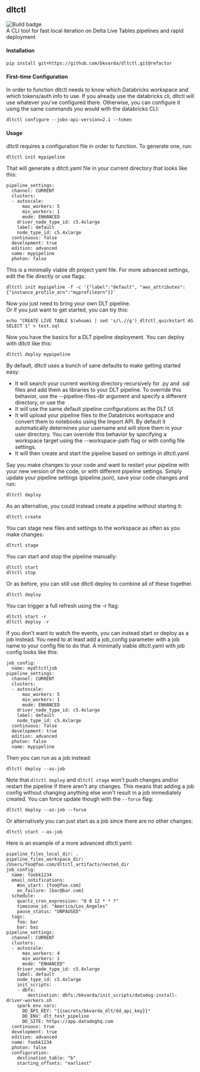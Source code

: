 ## dltctl
![Build badge](https://img.shields.io/github/workflow/status/bkvarda/dltctl/testing)  
A CLI tool for fast local iteration on Delta Live Tables pipelines and rapid deployment 

#### Installation
```
pip install git+https://github.com/bkvarda/dltctl.git@refactor
```

#### First-time Configuration
In order to function dltctl needs to know which Databricks workspace and which tokens/auth info to use. If you already use the databricks cli, dltctl will use whatever you've configured there. Otherwise, you can configure it using the same commands you would with the databricks CLI:
```
dltctl configure --jobs-api-version=2.1 --token
```

#### Usage
 dltctl requires a configuration file in order to function. To generate one, run:
```
dltctl init mypipeline
```
That will generate a dltctl.yaml file in your current directory that looks like this:
```
pipeline_settings:
  channel: CURRENT
  clusters:
  - autoscale:
      max_workers: 5
      min_workers: 1
      mode: ENHANCED
    driver_node_type_id: c5.4xlarge
    label: default
    node_type_id: c5.4xlarge
  continuous: false
  development: true
  edition: advanced
  name: mypipeline
  photon: false
```
This is a minimally viable dlt project yaml file. For more advanced settings, edit the file directly or use flags:
```
dltctl init mypipeline -f -c '{"label":"default", "aws_attributes": {"instance_profile_arn":"myprofilearn"}}'
```
Now you just need to bring your own DLT pipeline.  
Or if you just want to get started, you can try this:
```
echo "CREATE LIVE TABLE $(whoami | sed 's/\.//g')_dltctl_quickstart AS SELECT 1" > test.sql
```

Now you have the basics for a DLT pipeline deployment. You can deploy with dltctl like this:

```
dltctl deploy mypipeline
```
By default, dltctl uses a bunch of sane defaults to make getting started easy:
- It will search your current working directory recursively for .py and .sql files and add them as libraries to your DLT pipeline. To override this behavior, use the --pipeline-files-dir argument and specify a different directory, or use the
- It will use the same default pipeline configurations as the DLT UI
- It will upload your pipeline files to the Databricks workspace and convert them to notebooks using the Import API. By default it automatically determines your username and will store them in your user directory. You can override this behavior by specifying a workspace target using the --workspace-path flag or with config file settings. 
- It will then create and start the pipeline based on settings in dltctl.yaml 

Say you make changes to your code and want to restart your pipeline with your new version of the code, or with different pipeline settings. Simply update your pipeline settings (pipeline.json), save your code changes and run:
```
dltctl deploy
``` 

As an alternative, you could instead create a pipeline without starting it:
```
dltctl create
```
You can stage new files and settings to the workspace as often as you make changes:
```
dltctl stage
```
You can start and stop the pipeline manually:
```
dltctl start
dltctl stop
```
Or as before, you can still use dltctl deploy to combine all of these together.
```
dltctl deploy
```
You can trigger a full refresh using the -r flag:
```
dltctl start -r
dltctl deploy -r
```
If you don't want to watch the events, you can instead start or deploy as a job instead. You need to at least add a job_config parameter with a job name to your config file to do that. A minimally viable dltctl.yaml with job config looks like this:
```
job_config:
  name: mydltctljob
pipeline_settings:
  channel: CURRENT
  clusters:
  - autoscale:
      max_workers: 5
      min_workers: 1
      mode: ENHANCED
    driver_node_type_id: c5.4xlarge
    label: default
    node_type_id: c5.4xlarge
  continuous: false
  development: true
  edition: advanced
  photon: false
  name: mypipeline
```
Then you can run as a job instead:
```
dltctl deploy --as-job
```
Note that `dltctl deploy` and `dltctl stage` won't push changes and/or restart the pipeline if there aren't any changes. This means that adding a job config without changing anything else won't result in a job immediately created. You can force update though with the `--force` flag:
```
dltctl deploy --as-job --force
```
Or alternatively you can just start as a job since there are no other changes:
```
dltctl start --as-job
```
Here is an example of a more advanced dltctl.yaml:
```
pipeline_files_local_dir: .
pipeline_files_workspace_dir: /Users/foo@foo.com/dltctl_artifacts/nested_dir
job_config:
  name: foobk1234
  email_notifications:
    #on_start: [foo@foo.com]
    on_failure: [bar@bar.com]
  schedule:
    quartz_cron_expression: "0 0 12 * * ?"
    timezone_id: "America/Los_Angeles"
    pause_status: "UNPAUSED"
  tags:
    foo: bar
    bar: baz
pipeline_settings:
  channel: CURRENT
  clusters:
  - autoscale:
      max_workers: 4
      min_workers: 1
      mode: "ENHANCED"
    driver_node_type_id: c5.4xlarge
    label: default
    node_type_id: c5.4xlarge
    init_scripts:
    - dbfs:
        destination: dbfs:/bkvarda/init_scripts/datadog-install-driver-workers.sh
    spark_env_vars:
      DD_API_KEY: "{{secrets/bkvarda_dlt/dd_api_key}}"
      DD_ENV: dlt_test_pipeline
      DD_SITE: https://app.datadoghq.com
  continuous: true
  development: true
  edition: advanced
  name: foobk1234
  photon: false
  configuration:
    destination_table: "b"
    starting_offsets: "earliest"
```






